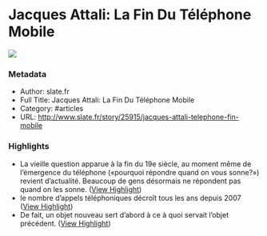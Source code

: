 # Jacques Attali: La Fin Du Téléphone Mobile

![](https://readwise-assets.s3.amazonaws.com/static/images/article2.74d541386bbf.png)

### Metadata

- Author: slate.fr
- Full Title: Jacques Attali: La Fin Du Téléphone Mobile
- Category: #articles
- URL: http://www.slate.fr/story/25915/jacques-attali-telephone-fin-mobile

### Highlights

- La vieille question apparue à la fin du 19e siècle, au moment même de l’émergence du téléphone («pourquoi répondre quand on vous sonne?») revient d’actualité. Beaucoup de gens désormais ne répondent pas quand on les sonne. ([View Highlight](https://instapaper.com/read/719288212/2626276))
- le nombre d’appels téléphoniques décroît tous les ans depuis 2007 ([View Highlight](https://instapaper.com/read/719288212/2626287))
- De fait, un objet nouveau sert d’abord à ce à quoi servait l’objet précédent. ([View Highlight](https://instapaper.com/read/719288212/2626291))
